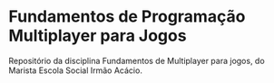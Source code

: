 # Fundamentos de Programação Multiplayer para Jogos
Repositório da disciplina Fundamentos de Multiplayer para jogos, do Marista Escola Social Irmão Acácio.
